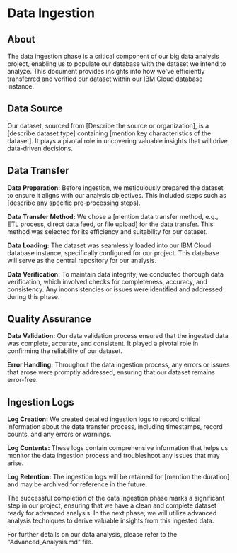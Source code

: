 # Data Ingestion

## About
The data ingestion phase is a critical component of our big data analysis project, enabling us to populate our database with the dataset we intend to analyze. This document provides insights into how we've efficiently transferred and verified our dataset within our IBM Cloud database instance.

## Data Source
Our dataset, sourced from [Describe the source or organization], is a [describe dataset type] containing [mention key characteristics of the dataset]. It plays a pivotal role in uncovering valuable insights that will drive data-driven decisions.

## Data Transfer
**Data Preparation:**
Before ingestion, we meticulously prepared the dataset to ensure it aligns with our analysis objectives. This included steps such as [describe any specific pre-processing steps].

**Data Transfer Method:**
We chose a [mention data transfer method, e.g., ETL process, direct data feed, or file upload] for the data transfer. This method was selected for its efficiency and suitability for our dataset.

**Data Loading:**
The dataset was seamlessly loaded into our IBM Cloud database instance, specifically configured for our project. This database will serve as the central repository for our analysis.

**Data Verification:**
To maintain data integrity, we conducted thorough data verification, which involved checks for completeness, accuracy, and consistency. Any inconsistencies or issues were identified and addressed during this phase.

## Quality Assurance
**Data Validation:**
Our data validation process ensured that the ingested data was complete, accurate, and consistent. It played a pivotal role in confirming the reliability of our dataset.

**Error Handling:**
Throughout the data ingestion process, any errors or issues that arose were promptly addressed, ensuring that our dataset remains error-free.

## Ingestion Logs
**Log Creation:**
We created detailed ingestion logs to record critical information about the data transfer process, including timestamps, record counts, and any errors or warnings.

**Log Contents:**
These logs contain comprehensive information that helps us monitor the data ingestion process and troubleshoot any issues that may arise.

**Log Retention:**
The ingestion logs will be retained for [mention the duration] and may be archived for reference in the future.

The successful completion of the data ingestion phase marks a significant step in our project, ensuring that we have a clean and complete dataset ready for advanced analysis. In the next phase, we will utilize advanced analysis techniques to derive valuable insights from this ingested data.

For further details on our data analysis, please refer to the "Advanced_Analysis.md" file.
